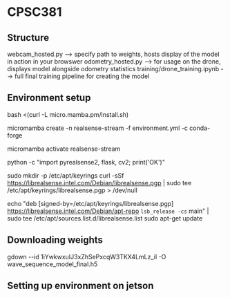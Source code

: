 # CPSC381

## Structure

webcam_hosted.py --> specify path to weights, hosts display of the model in action in your browswer
odometry_hosted.py --> for usage on the drone, displays model alongside odometry statistics
training/drone_training.ipynb --> full final training pipeline for creating the model

## Environment setup

bash <(curl -L micro.mamba.pm/install.sh)

micromamba create -n realsense-stream -f environment.yml -c conda-forge

micromamba activate realsense-stream 

python -c "import pyrealsense2, flask, cv2; print('OK')"


sudo mkdir -p /etc/apt/keyrings
curl -sSf https://librealsense.intel.com/Debian/librealsense.pgp | sudo tee /etc/apt/keyrings/librealsense.pgp > /dev/null


echo "deb [signed-by=/etc/apt/keyrings/librealsense.pgp] https://librealsense.intel.com/Debian/apt-repo `lsb_release -cs` main" | \
sudo tee /etc/apt/sources.list.d/librealsense.list
sudo apt-get update

## Downloading weights

gdown --id 1iYwkwxuIJ3xZhSePxcqW3TKX4LmLz_iI -O wave_sequence_model_final.h5

## Setting up environment on jetson

